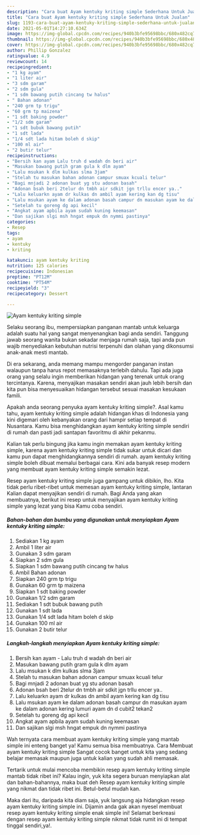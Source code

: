 ```yaml
---
description: "Cara buat Ayam kentuky kriting simple Sederhana Untuk Jualan"
title: "Cara buat Ayam kentuky kriting simple Sederhana Untuk Jualan"
slug: 1193-cara-buat-ayam-kentuky-kriting-simple-sederhana-untuk-jualan
date: 2021-05-01T14:27:10.634Z
image: https://img-global.cpcdn.com/recipes/940b3bfe95698bbc/680x482cq70/ayam-kentuky-kriting-simple-foto-resep-utama.jpg
thumbnail: https://img-global.cpcdn.com/recipes/940b3bfe95698bbc/680x482cq70/ayam-kentuky-kriting-simple-foto-resep-utama.jpg
cover: https://img-global.cpcdn.com/recipes/940b3bfe95698bbc/680x482cq70/ayam-kentuky-kriting-simple-foto-resep-utama.jpg
author: Phillip Gonzalez
ratingvalue: 4.9
reviewcount: 14
recipeingredient:
- "1 kg ayam"
- "1 liter air"
- "3 sdm garam"
- "2 sdm gula"
- "1 sdm bawang putih cincang tw halus"
- " Bahan adonan"
- "240 grm tp trigu"
- "60 grm tp maizena"
- "1 sdt baking powder"
- "1/2 sdm garam"
- "1 sdt bubuk bawang putih"
- "1 sdt lada"
- "1/4 sdt lada hitam boleh d skip"
- "100 ml air"
- "2 butir telur"
recipeinstructions:
- "Bersih kan ayam Lalu truh d wadah dn beri air"
- "Masukan bawang putih gram gula k dlm ayam"
- "Lalu msukan k dlm kulkas slma 3jam"
- "Stelah tu masukan bahan adonan campur smuax kcuali telur"
- "Bagi mnjadi 2 adonan buat yg stu adonan basah"
- "Adonan bsah beri 2telur dn tmbh air sdkit jgn trllu encer ya.."
- "Lalu keluarkn ayam dr kulkas dn ambil ayam kering kan dg tisu"
- "Lalu msukan ayam ke dalam adonan basah campur dn masukan ayam ke dalam adonan kering lumuri ayam dn d cubit2 tekan2"
- "Setelah tu goreng dg api kecil"
- "Angkat ayam apbila ayam sudah kuning keemasan"
- "Dan sajikan slgi msh hngat empuk dn nymmi pastinya"
categories:
- Resep
tags:
- ayam
- kentuky
- kriting

katakunci: ayam kentuky kriting 
nutrition: 125 calories
recipecuisine: Indonesian
preptime: "PT12M"
cooktime: "PT54M"
recipeyield: "3"
recipecategory: Dessert

---
```



![Ayam kentuky kriting simple](https://img-global.cpcdn.com/recipes/940b3bfe95698bbc/680x482cq70/ayam-kentuky-kriting-simple-foto-resep-utama.jpg)

Selaku seorang ibu, mempersiapkan panganan mantab untuk keluarga adalah suatu hal yang sangat menyenangkan bagi anda sendiri. Tanggung jawab seorang  wanita bukan sekadar menjaga rumah saja, tapi anda pun wajib menyediakan kebutuhan nutrisi terpenuhi dan olahan yang dikonsumsi anak-anak mesti mantab.

Di era  sekarang, anda memang mampu mengorder panganan instan walaupun tanpa harus repot memasaknya terlebih dahulu. Tapi ada juga orang yang selalu ingin memberikan hidangan yang terenak untuk orang tercintanya. Karena, menyajikan masakan sendiri akan jauh lebih bersih dan kita pun bisa menyesuaikan hidangan tersebut sesuai masakan kesukaan famili. 



Apakah anda seorang penyuka ayam kentuky kriting simple?. Asal kamu tahu, ayam kentuky kriting simple adalah hidangan khas di Indonesia yang kini digemari oleh kebanyakan orang dari hampir setiap tempat di Nusantara. Kamu bisa menghidangkan ayam kentuky kriting simple sendiri di rumah dan pasti jadi santapan favoritmu di akhir pekanmu.

Kalian tak perlu bingung jika kamu ingin memakan ayam kentuky kriting simple, karena ayam kentuky kriting simple tidak sukar untuk dicari dan kamu pun dapat menghidangkannya sendiri di rumah. ayam kentuky kriting simple boleh dibuat memalui berbagai cara. Kini ada banyak resep modern yang membuat ayam kentuky kriting simple semakin lezat.

Resep ayam kentuky kriting simple juga gampang untuk dibikin, lho. Kita tidak perlu ribet-ribet untuk memesan ayam kentuky kriting simple, lantaran Kalian dapat menyajikan sendiri di rumah. Bagi Anda yang akan membuatnya, berikut ini resep untuk menyajikan ayam kentuky kriting simple yang lezat yang bisa Kamu coba sendiri.

<!--inarticleads1-->

##### Bahan-bahan dan bumbu yang digunakan untuk menyiapkan Ayam kentuky kriting simple:

1. Sediakan 1 kg ayam
1. Ambil 1 liter air
1. Gunakan 3 sdm garam
1. Siapkan 2 sdm gula
1. Siapkan 1 sdm bawang putih cincang tw halus
1. Ambil  Bahan adonan
1. Siapkan 240 grm tp trigu
1. Gunakan 60 grm tp maizena
1. Siapkan 1 sdt baking powder
1. Gunakan 1/2 sdm garam
1. Sediakan 1 sdt bubuk bawang putih
1. Gunakan 1 sdt lada
1. Gunakan 1/4 sdt lada hitam boleh d skip
1. Gunakan 100 ml air
1. Gunakan 2 butir telur




<!--inarticleads2-->

##### Langkah-langkah menyiapkan Ayam kentuky kriting simple:

1. Bersih kan ayam - Lalu truh d wadah dn beri air
1. Masukan bawang putih gram gula k dlm ayam
1. Lalu msukan k dlm kulkas slma 3jam
1. Stelah tu masukan bahan adonan campur smuax kcuali telur
1. Bagi mnjadi 2 adonan buat yg stu adonan basah
1. Adonan bsah beri 2telur dn tmbh air sdkit jgn trllu encer ya..
1. Lalu keluarkn ayam dr kulkas dn ambil ayam kering kan dg tisu
1. Lalu msukan ayam ke dalam adonan basah campur dn masukan ayam ke dalam adonan kering lumuri ayam dn d cubit2 tekan2
1. Setelah tu goreng dg api kecil
1. Angkat ayam apbila ayam sudah kuning keemasan
1. Dan sajikan slgi msh hngat empuk dn nymmi pastinya




Wah ternyata cara membuat ayam kentuky kriting simple yang mantab simple ini enteng banget ya! Kamu semua bisa membuatnya. Cara Membuat ayam kentuky kriting simple Sangat cocok banget untuk kita yang sedang belajar memasak maupun juga untuk kalian yang sudah ahli memasak.

Tertarik untuk mulai mencoba membikin resep ayam kentuky kriting simple mantab tidak ribet ini? Kalau ingin, yuk kita segera buruan menyiapkan alat dan bahan-bahannya, maka buat deh Resep ayam kentuky kriting simple yang nikmat dan tidak ribet ini. Betul-betul mudah kan. 

Maka dari itu, daripada kita diam saja, yuk langsung aja hidangkan resep ayam kentuky kriting simple ini. Dijamin anda gak akan nyesel membuat resep ayam kentuky kriting simple enak simple ini! Selamat berkreasi dengan resep ayam kentuky kriting simple nikmat tidak rumit ini di tempat tinggal sendiri,ya!.

